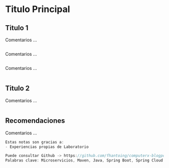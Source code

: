 # Titulo Principal

## Titulo 1

Comentarios ...

```xml

```

Comentarios ...

```java

```

Comentarios ...

```yaml

```

## Titulo 2

Comentarios ...

```xml

```

## Recomendaciones

Comentarios ...

```javascript
Estas notas son gracias a:
- Experiencias propias de Laboratorio

Puede consultar Github -> https://github.com/fhantoing/computerx-blogposts
Palabras clave: Microservicios, Maven, Java, Spring Boot, Spring Cloud.
```
